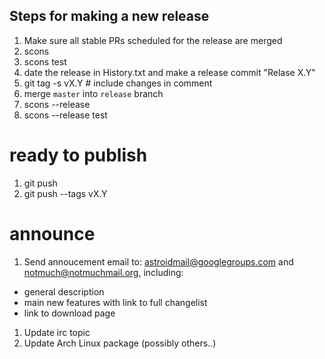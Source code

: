 ## Steps for making a new release

1. Make sure all stable PRs scheduled for the release are merged
1. scons
1. scons test
1. date the release in History.txt and make a release commit "Relase X.Y"
1. git tag -s vX.Y # include changes in comment
1. merge `master` into `release` branch
1. scons --release
1. scons --release test

# ready to publish
1. git push
1. git push --tags vX.Y

# announce
1. Send annoucement email to: astroidmail@googlegroups.com and notmuch@notmuchmail.org, including:
  * general description
  * main new features with link to full changelist
  * link to download page
1. Update irc topic
1. Update Arch Linux package (possibly others..)